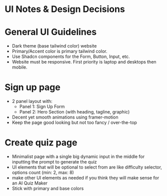 # UI Notes & Design Decisions

# General UI Guidelines

- Dark theme (base tailwind color) website
- Primary/Accent color is primary tailwind color.
- Use Shadcn components for the Form, Button, Input, etc.
- Website must be responsive. First priority is laptop and desktops then mobile.

# Sign up page

- 2 panel layout with:
  - Panel 1: Sign Up Form
  - Panel 2: Hero Section (with heading, tagline, graphic)
- Decent yet smooth animations using framer-motion
- Keep the page good looking but not too fancy / over-the-top

# Create quiz page

- Minimalist page with a single big dynamic input in the middle for inputting the prompt to generate the quiz
- UI elements that will be optional to select from are like difficulty selector, options count (min: 2, max: 8)
- make other UI elements as needed if you think they will make sense for an AI Quiz Maker
- Stick with primary and base colors
